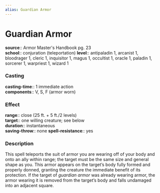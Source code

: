 ```yaml
---
alias: Guardian Armor
---
```


# Guardian Armor 

**source**:: Armor Master's Handbook pg. 23  
**school**:: conjuration (teleportation)
**level**:: antipaladin 1, arcanist 1, bloodrager 1, cleric 1, inquisitor 1, magus 1, occultist 1, oracle 1, paladin 1, sorcerer 1, warpriest 1, wizard 1

### Casting 

**casting-time**:: 1 immediate action  
**components**:: V, S, F (armor worn)

### Effect 

**range**:: close (25 ft. + 5 ft./2 levels)  
**target**:: one willing creature; see below  
**duration**:: instantaneous  
**saving-throw**:: none
**spell-resistance**:: yes

### Description 

This spell teleports the suit of armor you are wearing off of your body and onto an ally within range; the target must be the same size and general shape as you. This armor appears on the target’s body fully formed and properly donned, granting the creature the immediate benefit of its protection. If the target of *guardian armor* was already wearing armor, the armor wearing it is removed from the target’s body and falls undamaged into an adjacent square.
